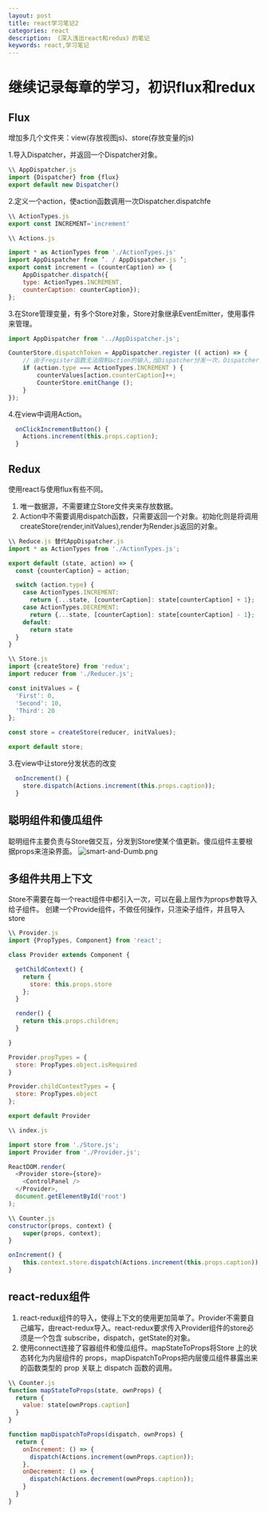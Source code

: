 ```yaml
---
layout: post
title: react学习笔记2
categories: react
description: 《深入浅出react和redux》的笔记
keywords: react,学习笔记
---
```

# 继续记录每章的学习，初识flux和redux

## Flux

增加多几个文件夹：view(存放视图js)、store(存放变量的js)

1.导入Dispatcher，并返回一个Dispatcher对象。

```js
\\ AppDispatcher.js
import {Dispatcher} from {flux}
export default new Dispatcher()
```

2.定义一个action，使action函数调用一次Dispatcher.dispatchfe

```js
\\ ActionTypes.js
export const INCREMENT='increment'

\\ Actions.js

import * as ActionTypes from './ActionTypes.js'
import AppDispatcher from ’. / AppDispatcher.js ’;
export const increment = (counterCaption) => {
    AppDispatcher.dispatch({
    type: ActionTypes.INCREMENT,
    counterCaption: counterCaption});
};
```

3.在Store管理变量，有多个Store对象，Store对象继承EventEmitter，使用事件来管理。

```js
import AppDispatcher from '../AppDispatcher.js';

CounterStore.dispatchToken = AppDispatcher.register (( action) => {
    // 由于register函数无法限制action的输入,当Dispatcher分发一次，Dispatcher会执行register所绑定的回调函数，所以需要使用if/else或者switch/case来选择使用哪一个action
    if (action.type === ActionTypes.INCREMENT ) {
        counterValues[action.counterCaption]++;
        CounterStore.emitChange ();
    }
});
```

4.在view中调用Action。

```js
  onClickIncrementButton() {
    Actions.increment(this.props.caption);
  }
```

## Redux

使用react与使用flux有些不同。

1. 唯一数据源，不需要建立Store文件夹来存放数据。
2. Action中不需要调用dispatch函数，只需要返回一个对象。初始化则是将调用createStore(render,initValues),render为Render.js返回的对象。

```js
\\ Reduce.js 替代AppDispatcher.js
import * as ActionTypes from './ActionTypes.js';

export default (state, action) => {
  const {counterCaption} = action;

  switch (action.type) {
    case ActionTypes.INCREMENT:
      return {...state, [counterCaption]: state[counterCaption] + 1};
    case ActionTypes.DECREMENT:
      return {...state, [counterCaption]: state[counterCaption] - 1};
    default:
      return state
  }
}

\\ Store.js
import {createStore} from 'redux';
import reducer from './Reducer.js';

const initValues = {
  'First': 0,
  'Second': 10,
  'Third': 20
};

const store = createStore(reducer, initValues);

export default store;
```

3.在view中让store分发状态的改变

```js
  onIncrement() {
    store.dispatch(Actions.increment(this.props.caption));
  }
```

## 聪明组件和傻瓜组件

聪明组件主要负责与Store做交互，分发到Store使某个值更新。傻瓜组件主要根据props来渲染界面。
![smart-and-Dumb.png](https://i.loli.net/2018/05/22/5b03b321b8e1f.png)

## 多组件共用上下文

Store不需要在每一个react组件中都引入一次，可以在最上层作为props参数导入给子组件。
创建一个Provide组件，不做任何操作，只渲染子组件，并且导入store

```js
\\ Provider.js
import {PropTypes, Component} from 'react';

class Provider extends Component {

  getChildContext() {
    return {
      store: this.props.store
    };
  }

  render() {
    return this.props.children;
  }

}

Provider.propTypes = {
  store: PropTypes.object.isRequired
}

Provider.childContextTypes = {
  store: PropTypes.object
};

export default Provider

\\ index.js

import store from './Store.js';
import Provider from './Provider.js';

ReactDOM.render(
  <Provider store={store}>
    <ControlPanel />
  </Provider>,
  document.getElementById('root')
);

\\ Counter.js
constructor(props, context) {
    super(props, context);
}

onIncrement() {
    this.context.store.dispatch(Actions.increment(this.props.caption));
}

```

## react-redux组件

1. react-redux组件的导入，使得上下文的使用更加简单了。Provider不需要自己编写，由react-redux导入。react-redux要求传入Provider组件的store必须是一个包含 subscribe，dispatch，getState的对象。
2. 使用connect连接了容器组件和傻瓜组件。mapStateToProps将Store 上的状态转化为内层组件的 props，mapDispatchToProps把内层傻瓜组件暴露出来的函数类型的 prop 关联上 dispatch 函数的调用。

```js
\\ Counter.js
function mapStateToProps(state, ownProps) {
  return {
    value: state[ownProps.caption]
  }
}

function mapDispatchToProps(dispatch, ownProps) {
  return {
    onIncrement: () => {
      dispatch(Actions.increment(ownProps.caption));
    },
    onDecrement: () => {
      dispatch(Actions.decrement(ownProps.caption));
    }
  }
}

```